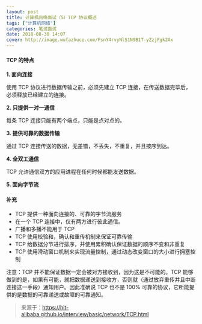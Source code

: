 ```yaml
---
layout: post
title: 计算机网络面试（5）TCP 协议概述
tags: ["计算机网络"]
categories: 笔试面试
date: 2018-08-30 14:07
cover: http://image.wufazhuce.com/FsnY4rvyNlS1N9B1T-yZzjFgk2Ax
---
```

#### TCP 的特点

**1. 面向连接**

使用 TCP 协议进行数据传输之前，必须先建立 TCP 连接，在传送数据完毕后，必须释放已经建立的连接。

**2. 只提供一对一通信**

每条 TCP 连接只能有两个端点，只能是点对点的。

**3. 提供可靠的数据传输**

通过 TCP 连接传送的数据，无差错，不丢失，不重复，并且按序到达。

**4. 全双工通信**

TCP 允许通信双方的应用进程在任何时候都能发送数据。

**5. 面向字节流**

#### 补充

- TCP 提供一种面向连接的、可靠的字节流服务
- 在一个 TCP 连接中，仅有两方进行彼此通信。
- 广播和多播不能用于 TCP
- TCP 使用校验和，确认和重传机制来保证可靠传输
- TCP 给数据分节进行排序，并使用累积确认保证数据的顺序不变和非重复
- TCP 使用滑动窗口机制来实现流量控制，通过动态改变窗口的大小进行拥塞控制

注意：TCP 并不能保证数据一定会被对方接收到，因为这是不可能的。TCP 能够做到的是，如果有可能，就把数据递送到接收方，否则就（通过放弃重传并且中断连接这一手段）通知用户。因此准确说 TCP 也不是 100% 可靠的协议，它所能提供的是数据的可靠递送或故障的可靠通知。

> 来源于：https://hit-alibaba.github.io/interview/basic/network/TCP.html
